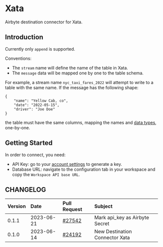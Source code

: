 # Xata

Airbyte destination connector for Xata.

## Introduction

Currently only `append` is supported.

Conventions:

- The `stream` name will define the name of the table in Xata.
- The `message` data will be mapped one by one to the table schema.

For example, a stream name `nyc_taxi_fares_2022` will attempt to write to a table with the same name. 
If the message has the following shape:
```
{
    "name": "Yellow Cab, co",
    "date": "2022-05-15",
    "driver": "Joe Doe"
}
```
the table must have the same columns, mapping the names and [data types](https://xata.io/docs/concepts/data-model), one-by-one.

## Getting Started

In order to connect, you need:
* API Key: go to your [account settings](https://app.xata.io/settings) to generate a key.
* Database URL: navigate to the configuration tab in your workspace and copy the `Workspace API base URL`.

## CHANGELOG

| Version | Date       | Pull Request                                                  | Subject                 |
|:--------|:-----------|:--------------------------------------------------------------|:------------------------|
| 0.1.1   | 2023-06-21 | [#27542](https://github.com/airbytehq/airbyte/pull/27542)     | Mark api_key as Airbyte Secret |
| 0.1.0   | 2023-06-14 | [#24192](https://github.com/airbytehq/airbyte/pull/24192)     | New Destination Connector Xata |
